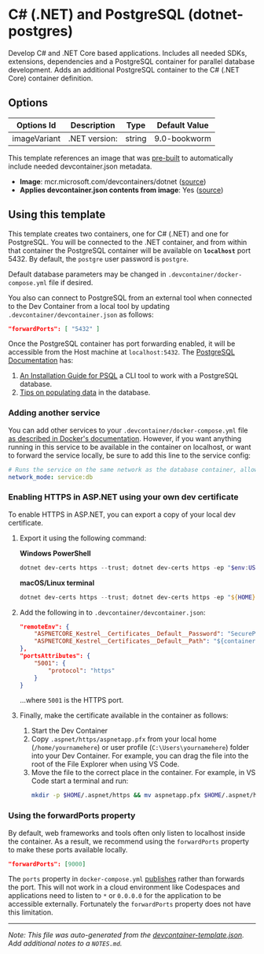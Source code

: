 
# C# (.NET) and PostgreSQL (dotnet-postgres)

Develop C# and .NET Core based applications. Includes all needed SDKs, extensions, dependencies and a PostgreSQL container for parallel database development. Adds an additional PostgreSQL container to the C# (.NET Core) container definition.

## Options

| Options Id | Description | Type | Default Value |
|-----|-----|-----|-----|
| imageVariant | .NET version: | string | 9.0-bookworm |

This template references an image that was [pre-built](https://containers.dev/implementors/reference/#prebuilding) to automatically include needed devcontainer.json metadata.

* **Image**: mcr.microsoft.com/devcontainers/dotnet ([source](https://github.com/devcontainers/images/tree/main/src/dotnet))
* **Applies devcontainer.json contents from image**: Yes ([source](https://github.com/devcontainers/images/blob/main/src/dotnet/.devcontainer/devcontainer.json))

## Using this template

This template creates two containers, one for C# (.NET) and one for PostgreSQL. You will be connected to the .NET container, and from within that container the PostgreSQL container will be available on **`localhost`** port 5432. By default, the `postgre` user password is `postgre`. 

Default database parameters may be changed in `.devcontainer/docker-compose.yml` file if desired.

You also can connect to PostgreSQL from an external tool when connected to the Dev Container from a local tool by updating `.devcontainer/devcontainer.json` as follows:

```json
"forwardPorts": [ "5432" ]
```

Once the PostgreSQL container has port forwarding enabled, it will be accessible from the Host machine at `localhost:5432`. The [PostgreSQL Documentation](https://www.postgresql.org/docs/14/index.html) has:

1. [An Installation Guide for PSQL](https://www.postgresql.org/docs/14/installation.html) a CLI tool to work with a PostgreSQL database.
2. [Tips on populating data](https://www.postgresql.org/docs/14/populate.html) in the database. 

### Adding another service

You can add other services to your `.devcontainer/docker-compose.yml` file [as described in Docker's documentation](https://docs.docker.com/compose/compose-file/#service-configuration-reference). However, if you want anything running in this service to be available in the container on localhost, or want to forward the service locally, be sure to add this line to the service config:

```yaml
# Runs the service on the same network as the database container, allows "forwardPorts" in devcontainer.json function.
network_mode: service:db
```

### Enabling HTTPS in ASP.NET using your own dev certificate

To enable HTTPS in ASP.NET, you can export a copy of your local dev certificate.

1. Export it using the following command:

    **Windows PowerShell**

    ```powershell
    dotnet dev-certs https --trust; dotnet dev-certs https -ep "$env:USERPROFILE/.aspnet/https/aspnetapp.pfx" -p "SecurePwdGoesHere"
    ```

    **macOS/Linux terminal**

    ```powershell
    dotnet dev-certs https --trust; dotnet dev-certs https -ep "${HOME}/.aspnet/https/aspnetapp.pfx" -p "SecurePwdGoesHere"
    ```

2. Add the following in to `.devcontainer/devcontainer.json`:

    ```json
    "remoteEnv": {
        "ASPNETCORE_Kestrel__Certificates__Default__Password": "SecurePwdGoesHere",
        "ASPNETCORE_Kestrel__Certificates__Default__Path": "${containerEnv:HOME}/.aspnet/https/aspnetapp.pfx",
    },
    "portsAttributes": {
        "5001": {
            "protocol": "https"
        }
    }
    ```
    ...where `5001` is the HTTPS port.

3. Finally, make the certificate available in the container as follows:

    1. Start the Dev Container
    2. Copy `.aspnet/https/aspnetapp.pfx` from your local home (`/home/yournamehere`) or user profile (`C:\Users\yournamehere`) folder into your Dev Container. For example, you can drag the file into the root of the File Explorer when using VS Code.
    3. Move the file to the correct place in the container. For example, in VS Code start a terminal and run:
        ```bash
        mkdir -p $HOME/.aspnet/https && mv aspnetapp.pfx $HOME/.aspnet/https
        ```

### Using the forwardPorts property

By default, web frameworks and tools often only listen to localhost inside the container. As a result, we recommend using the `forwardPorts` property to make these ports available locally.

```json
"forwardPorts": [9000]
```

The `ports` property in `docker-compose.yml` [publishes](https://docs.docker.com/config/containers/container-networking/#published-ports) rather than forwards the port. This will not work in a cloud environment like Codespaces and applications need to listen to `*` or `0.0.0.0` for the application to be accessible externally. Fortunately the `forwardPorts` property does not have this limitation.


---

_Note: This file was auto-generated from the [devcontainer-template.json](https://github.com/ScorpiusDraconis83/templates/blob/main/src/dotnet-postgres/devcontainer-template.json).  Add additional notes to a `NOTES.md`._
